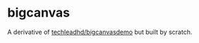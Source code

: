 # bigcanvas

A derivative of [techleadhd/bigcanvasdemo](https://github.com/techleadhd/bigcanvasdemo) but built by scratch.
